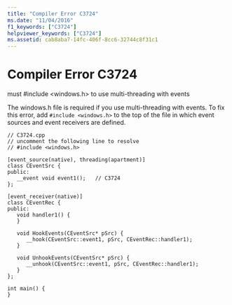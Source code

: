 ```yaml
---
title: "Compiler Error C3724"
ms.date: "11/04/2016"
f1_keywords: ["C3724"]
helpviewer_keywords: ["C3724"]
ms.assetid: cab8aba7-14fc-406f-8cc6-32744c8f31c1
---
```

# Compiler Error C3724

must #include \<windows.h> to use multi-threading with events

The windows.h file is required if you use multi-threading with events. To fix this error, add `#include <windows.h>` to the top of the file in which event sources and event receivers are defined.

```
// C3724.cpp
// uncomment the following line to resolve
// #include <windows.h>

[event_source(native), threading(apartment)]
class CEventSrc {
public:
   __event void event1();   // C3724
};

[event_receiver(native)]
class CEventRec {
public:
   void handler1() {
   }

   void HookEvents(CEventSrc* pSrc) {
      __hook(CEventSrc::event1, pSrc, CEventRec::handler1);
   }

   void UnhookEvents(CEventSrc* pSrc) {
      __unhook(CEventSrc::event1, pSrc, CEventRec::handler1);
   }
};

int main() {
}
```